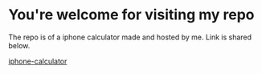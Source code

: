 <h1> You're welcome for visiting my repo</h1>
<p> The repo is of a iphone calculator made and hosted by me.
Link is shared below.</p>
<a href="https://iphone-calculator-replica.netlify.app/" target="_blank">iphone-calculator</a>
